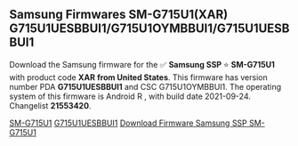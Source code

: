 <h2>Samsung Firmwares SM-G715U1(XAR) G715U1UESBBUI1/G715U1OYMBBUI1/G715U1UESBBUI1</h2>
Download the Samsung firmware for the ✅ <strong>Samsung SSP </strong> ⭐ <strong>SM-G715U1</strong> with product code <strong>XAR</strong> <strong> from United States</strong>. This firmware has version number PDA <strong>G715U1UESBBUI1</strong> and CSC G715U1OYMBBUI1. The operating system of this firmware is Android R , with build date 2021-09-24. Changelist <strong>21553420</strong>.


[SM-G715U1](https://samfirm.shop/samsung/model/SM-G715U1)
[G715U1UESBBUI1](https://samfirm.shop/samsung/pda/G715U1UESBBUI1)
[Download Firmware Samsung SSP SM-G715U1](https://samfirm.shop/samsung/firmware/459793)
